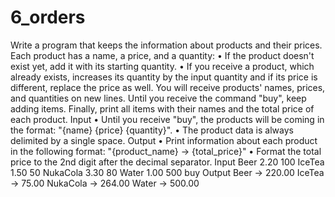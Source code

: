 # 6_orders
Write a program that keeps the information about products and their prices. Each product has a name, a price, and a quantity:
•	If the product doesn't exist yet, add it with its starting quantity.
•	If you receive a product, which already exists, increases its quantity by the input quantity and if its price is different, replace the price as well.
You will receive products' names, prices, and quantities on new lines. Until you receive the command "buy", keep adding items. Finally, print all items with their names and the total price of each product. 
Input
•	Until you receive "buy", the products will be coming in the format: "{name} {price} {quantity}".
•	The product data is always delimited by a single space.
Output
•	Print information about each product in the following format: 
"{product_name} -> {total_price}"
•	Format the total price to the 2nd digit after the decimal separator.
Input
Beer 2.20 100
IceTea 1.50 50
NukaCola 3.30 80
Water 1.00 500
buy
Output
Beer -> 220.00
IceTea -> 75.00
NukaCola -> 264.00
Water -> 500.00
